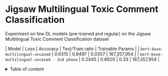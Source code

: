# Jigsaw Multilingual Toxic Comment Classification

Experiment on few DL models (pre-trained and regular) on the Jigsaw Multilingual Toxic Comment Classification dataset

| Model | Loss | Accuracy | Test/Train ratio | Trainable Params |
| `bert-base-multilingual-uncased` | 0.6315 | 0.8497 | 0.0357 | 167,357,954 |
| `bert-base-multilingual-uncased - 2nd phase` | 0.2445 | 0.8920 | 0.33 | 167,357,954 |


<details>
<summary>Table of content</summary>

+ Imports and TPU setting
+ Load the data
+ Preprocess
+ Modelling
    + Build model inputs
    + Build model
    + Training
    + Load model
    + 2nd phase training
</details>